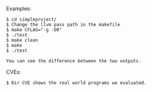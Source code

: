 Examples:

    $ cd simpleproject/
    $ Change the llvm pass path in the makefile
    $ make CFLAG="-g -O0"
    $ ./test
    $ make clean
    $ make
    $ ./test

    You can see the difference between the two outputs.

CVEs:

    $ Dir CVE shows the real world programs we evaluated.

